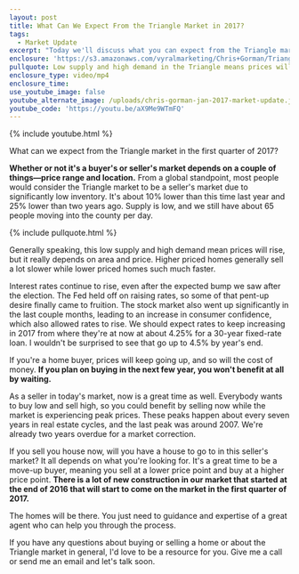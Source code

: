 ```yaml
---
layout: post
title: What Can We Expect From the Triangle Market in 2017?
tags:
  - Market Update
excerpt: "Today we'll discuss what you can expect from the Triangle market as we head into the first quarter of 2017. Interest rates and prices are rising, so the time to act is now for both buyers and sellers."
enclosure: 'https://s3.amazonaws.com/vyralmarketing/Chris+Gorman/Triangle+Area+Real+Estate-+Jan+2017+Market+Update.mp4'
pullquote: Low supply and high demand in the Triangle means prices will rise.
enclosure_type: video/mp4
enclosure_time:
use_youtube_image: false
youtube_alternate_image: /uploads/chris-gorman-jan-2017-market-update.jpg
youtube_code: 'https://youtu.be/aX9Me9WTmFQ'
---
```



{% include youtube.html %}

What can we expect from the Triangle market in the first quarter of 2017?

**Whether or not it's a buyer's or seller's market depends on a couple of things—price range and location.** From a global standpoint, most people would consider the Triangle market to be a seller's market due to significantly low inventory. It's about 10% lower than this time last year and 25% lower than two years ago. Supply is low, and we still have about 65 people moving into the county per day.

{% include pullquote.html %}

Generally speaking, this low supply and high demand mean prices will rise, but it really depends on area and price. Higher priced homes generally sell a lot slower while lower priced homes such much faster.

Interest rates continue to rise, even after the expected bump we saw after the election. The Fed held off on raising rates, so some of that pent-up desire finally came to fruition. The stock market also went up significantly in the last couple months, leading to an increase in consumer confidence, which also allowed rates to rise. We should expect rates to keep increasing in 2017 from where they're at now at about 4.25% for a 30-year fixed-rate loan. I wouldn't be surprised to see that go up to 4.5% by year's end.

If you're a home buyer, prices will keep going up, and so will the cost of money. **If you plan on buying in the next few year, you won't benefit at all by waiting.**

As a seller in today's market, now is a great time as well. Everybody wants to buy low and sell high, so you could benefit by selling now while the market is experiencing peak prices. These peaks happen about every seven years in real estate cycles, and the last peak was around 2007. We're already two years overdue for a market correction.

If you sell you house now, will you have a house to go to in this seller's market? It all depends on what you're looking for. It's a great time to be a move-up buyer, meaning you sell at a lower price point and buy at a higher price point. **There is a lot of new construction in our market that started at the end of 2016 that will start to come on the market in the first quarter of 2017.**

The homes will be there. You just need to guidance and expertise of a great agent who can help you through the process.

If you have any questions about buying or selling a home or about the Triangle market in general, I'd love to be a resource for you. Give me a call or send me an email and let's talk soon.